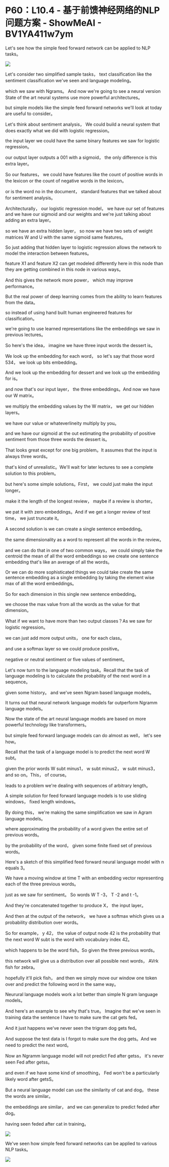 # P60：L10.4 - 基于前馈神经网络的NLP问题方案 - ShowMeAI - BV1YA411w7ym

Let's see how the simple feed forward network can be applied to NLP tasks。



![](img/a724dbeb2f918e82cc9e4ce9b2849066_1.png)

Let's consider two simplified sample tasks， text classification like the sentiment classification we've seen and language modeling。

 which we saw with Ngrams。 And now we're going to see a neural version State of the art neural systems use more powerful architectures。

 but simple models like the simple feed forward networks we'll look at today are useful to consider。

Let's think about sentiment analysis， We could build a neural system that does exactly what we did with logistic regression。

 the input layer we could have the same binary features we saw for logistic regression。

 our output layer outputs a 001 with a sigmoid， the only difference is this extra layer。

So our features， we could have features like the count of positive words in the lexicon or the count of negative words in the lexicon。

 or is the word no in the document， standard features that we talked about for sentiment analysis。

Architecturally， our logistic regression model， we have our set of features and we have our sigmoid and our weights and we're just talking about adding an extra layer。

 so we have an extra hidden layer， so now we have two sets of weight matrices W and U with the same sigmoid same features。

So just adding that hidden layer to logistic regression allows the network to model the interaction between features。

 feature X1 and feature X2 can get modeled differently here in this node than they are getting combined in this node in various ways。

And this gives the network more power， which may improve performance。

But the real power of deep learning comes from the ability to learn features from the data。

 so instead of using hand built human engineered features for classification。

 we're going to use learned representations like the embeddings we saw in previous lectures。

So here's the idea， imagine we have three input words the dessert is。

We look up the embedding for each word， so let's say that those word 534， we look up bits embedding。

And we look up the embedding for dessert and we look up the embedding for is。

 and now that's our input layer， the three embeddings。And now we have our W matrix。

 we multiply the embedding values by the W matrix， we get our hidden layers。

 we have our value or whateverlineity multiply by you。

 and we have our sigmoid at the out estimating the probability of positive sentiment from those three words the dessert is。

That looks great except for one big problem。It assumes that the input is always three words。

 that's kind of unrealistic。We'll wait for later lectures to see a complete solution to this problem。

 but here's some simple solutions。First， we could just make the input longer。

 make it the length of the longest review， maybe if a review is shorter。

 we pat it with zero embeddings。And if we get a longer review of test time， we just truncate it。

A second solution is we can create a single sentence embedding。

 the same dimensionality as a word to represent all the words in the review。

 and we can do that in one of two common ways， we could simply take the centroid the mean of all the word embeddings so we create one sentence embedding that's like an average of all the words。

Or we can do more sophisticated things we could take create the same sentence embedding as a single embedding by taking the element wise max of all the word embeddings。

So for each dimension in this single new sentence embedding。

 we choose the max value from all the words as the value for that dimension。

What if we want to have more than two output classes？As we saw for logistic regression。

 we can just add more output units， one for each class。

 and use a softmax layer so we could produce positive。

 negative or neutral sentiment or five values of sentiment。

Let's now turn to the language modeling task。Recall that the task of language modeling is to calculate the probability of the next word in a sequence。

 given some history。 and we've seen Ngram based language models。

 It turns out that neural network language models far outperform Ngramm language models。

Now the state of the art neural language models are based on more powerful technology like transformers。

 but simple feed forward language models can do almost as well， let's see how。

Recall that the task of a language model is to predict the next word W subt。

 given the prior words W subt minus1， w subt minus2， w subt minus3， and so on。This， of course。

 leads to a problem we're dealing with sequences of arbitrary length。

A simple solution for feed forward language models is to use sliding windows， fixed length windows。

By doing this， we're making the same simplification we saw in Agram language models。

 where approximating the probability of a word given the entire set of previous words。

 by the probability of the word， given some finite fixed set of previous words。

Here's a sketch of this simplified feed forward neural language model with n equals 3。

 We have a moving window at time T with an embedding vector representing each of the three previous words。

 just as we saw for sentiment。 So words W T -3， T -2 and t -1。

And they're concatenated together to produce X， the input layer。

And then at the output of the network， we have a softmax which gives us a probability distribution over words。

So for example， y 42， the value of output node 42 is the probability that the next word W subt is the word with vocabulary index 42。

 which happens to be the word fish。So given the three previous words。

 this network will give us a distribution over all possible next words， AVrk fish for zebra。

 hopefully it'll pick fish， and then we simply move our window one token over and predict the following word in the same way。

Neurural language models work a lot better than simple N gram language models。

 And here's an example to see why that's true。 Imagine that we've seen in training data the sentence I have to make sure the cat gets fed。

 And it just happens we've never seen the trigram dog gets fed。

And suppose the test data is I forgot to make sure the dog gets。And we need to predict the next word。

Now an Ngramm language model will not predict Fed after getss， it's never seen Fed after getss。

 and even if we have some kind of smoothing， Fed won't be a particularly likely word after getsS。

But a neural language model can use the similarity of cat and dog。 these the words are similar。

 the embeddings are similar， and we can generalize to predict feded after dog。

 having seen feded after cat in training。

![](img/a724dbeb2f918e82cc9e4ce9b2849066_3.png)

We've seen how simple feed forward networks can be applied to various NLP tasks。



![](img/a724dbeb2f918e82cc9e4ce9b2849066_5.png)